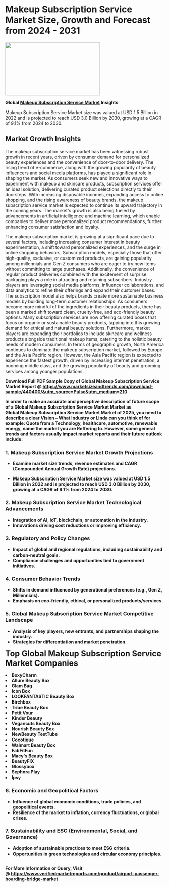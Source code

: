 <H1>Makeup Subscription Service Market Size, Growth and Forecast from 2024 - 2031</H1><img class="aligncenter size-medium wp-image-584254" src="https://thirdeyenews.in/wp-content/uploads/2024/09/Global-Market-Research-300x168.jpeg" alt="" width="300" height="168" /><p><strong>Global&nbsp;<a href="https://www.marketsizeandtrends.com/download-sample/440400/&amp;utm_source=Pulse&amp;utm_medium=210">Makeup Subscription Service Market</a> Insights</strong></p><p>Makeup Subscription Service Market size was valued at USD 1.5 Billion in 2022 and is projected to reach USD 3.0 Billion by 2030, growing at a CAGR of 9.1% from 2024 to 2030.</p><p><h2>Market Growth Insights</h2> <p>The makeup subscription service market has been witnessing robust growth in recent years, driven by consumer demand for personalized beauty experiences and the convenience of door-to-door delivery. The rising trend of e-commerce, along with the growing popularity of beauty influencers and social media platforms, has played a significant role in shaping the market. As consumers seek new and innovative ways to experiment with makeup and skincare products, subscription services offer an ideal solution, delivering curated product selections directly to their doorsteps. With increasing disposable incomes, expanding access to online shopping, and the rising awareness of beauty brands, the makeup subscription service market is expected to continue its upward trajectory in the coming years. The market's growth is also being fueled by advancements in artificial intelligence and machine learning, which enable companies to deliver more personalized product recommendations, further enhancing consumer satisfaction and loyalty.</p> <p><strong></strong></p> <p>The makeup subscription market is growing at a significant pace due to several factors, including increasing consumer interest in beauty experimentation, a shift toward personalized experiences, and the surge in online shopping behaviors. Subscription models, especially those that offer high-quality, exclusive, or customized products, are gaining popularity among millennials and Gen Z consumers who are eager to try new items without committing to large purchases. Additionally, the convenience of regular product deliveries combined with the excitement of surprise packaging plays a role in attracting and retaining subscribers. Industry players are leveraging social media platforms, influencer collaborations, and data analytics to refine their offerings and expand their customer bases. The subscription model also helps brands create more sustainable business models by building long-term customer relationships. As consumers become more mindful of the ingredients in their beauty products, there has been a marked shift toward clean, cruelty-free, and eco-friendly beauty options. Many subscription services are now offering curated boxes that focus on organic or sustainable beauty products, tapping into this growing demand for ethical and natural beauty solutions. Furthermore, market players are expanding their portfolios to include skincare and wellness products alongside traditional makeup items, catering to the holistic beauty needs of modern consumers. In terms of geographic growth, North America continues to dominate the makeup subscription market, followed by Europe and the Asia Pacific region. However, the Asia Pacific region is expected to experience the fastest growth, driven by increasing internet penetration, a booming middle class, and the growing popularity of beauty and grooming services among younger populations. <p><strong></p><p><span class=""><strong>Download Full PDF Sample Copy of Global Makeup Subscription Service Market Report</strong> @ <a href="https://www.marketsizeandtrends.com/download-sample/440400/&amp;utm_source=Pulse&amp;utm_medium=210" target="_blank">https://www.marketsizeandtrends.com/download-sample/440400/&amp;utm_source=Pulse&amp;utm_medium=210</a></span></p><p>In order to make an accurate and perceptive description of future scope of a Global&nbsp;Makeup Subscription Service Market Market as Global&nbsp;Makeup Subscription Service Market Market of 2025, you need to describe a clear Vision &ndash; What Industry or Linda can you think of for example: Quote from a Technology, healthcare, automotive, renewable energy, name the market you are Reffering to. However, some general trends and factors usually impact market reports and their future outlook include:</p><h3>1.&nbsp;<strong>Makeup Subscription Service Market Growth Projections</strong></h3><ul><li>Examine market size trends, revenue estimates and CAGR (Compounded Annual Growth Rate) projections.</li><li><p>Makeup Subscription Service Market size was valued at USD 1.5 Billion in 2022 and is projected to reach USD 3.0 Billion by 2030, growing at a CAGR of 9.1% from 2024 to 2030.</p></li></ul><h3>2.&nbsp;<strong>Makeup Subscription Service Market Technological Advancements</strong></h3><ul><li>Integration of AI, IoT, blockchain, or automation in the industry.</li><li>Innovations driving cost reductions or improving efficiency.</li></ul><h3>3.&nbsp;<strong>Regulatory and Policy Changes</strong></h3><ul><li>Impact of global and regional regulations, including sustainability and carbon-neutral goals.</li><li>Compliance challenges and opportunities tied to government initiatives.</li></ul><h3>4.&nbsp;<strong>Consumer Behavior Trends</strong></h3><ul><li>Shifts in demand influenced by generational preferences (e.g., Gen Z, Millennials).</li><li>Emphasis on eco-friendly, ethical, or personalized products/services.</li></ul><h3>5.&nbsp;<strong>Global Makeup Subscription Service Market Competitive Landscape</strong></h3><ul><li>Analysis of key players, new entrants, and partnerships shaping the industry.</li><li>Strategies for differentiation and market penetration.</li></ul><p data-pm-slice="1 1 []"><span style="color: inherit; font-family: inherit; font-size: 25px;">Top Global Makeup Subscription Service Market Companies</span></p><div class="" data-test-id=""><p><li>BoxyCharm</li><li> Allure Beauty Box</li><li> Glam Bag</li><li> Icon Box</li><li> LOOKFANTASTIC Beauty Box</li><li> Birchbox</li><li> Tribe Beauty Box</li><li> Petit Vour</li><li> Kinder Beauty</li><li> Vegancuts Beauty Box</li><li> Nourish Beauty Box</li><li> NewBeauty TestTube</li><li> Cocotique</li><li> Walmart Beauty Box</li><li> FabFitFun</li><li> Macy's Beauty Box</li><li> BeautyFIX</li><li> Glossybox</li><li> Sephora Play</li><li> Ipsy</li></p></div><h3>6.&nbsp;<strong>Economic and Geopolitical Factors</strong></h3><ul><li>Influence of global economic conditions, trade policies, and geopolitical events.</li><li>Resilience of the market to inflation, currency fluctuations, or global crises.</li></ul><h3>7.&nbsp;<strong>Sustainability and ESG (Environmental, Social, and Governance)</strong></h3><ul><li>Adoption of sustainable practices to meet ESG criteria.</li><li>Opportunities in green technologies and circular economy principles.</li></ul><h2><strong style="font-size: 14px;">For More Information or Query, Visit @&nbsp;</strong><a style="background-color: #ffffff; font-size: 14px;" href="https://www.marketsizeandtrends.com/report/makeup-subscription-service-market/" target="_blank">https://www.verifiedmarketreports.com/product/airport-passenger-boarding-bridge-market</a></h2>
